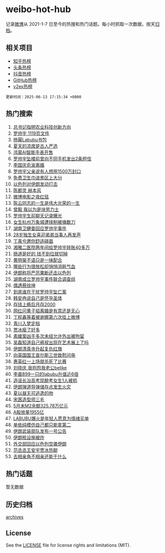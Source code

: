 # weibo-hot-hub

记录[微博](https://www.weibo.com)从 2021-1-7 日至今的热搜和热门话题。每小时抓取一次数据，按天[归档](archives)。

## 相关项目

- [知乎热榜](https://github.com/lonnyzhang423/zhihu-hot-hub)
- [头条热榜](https://github.com/lonnyzhang423/toutiao-hot-hub)
- [抖音热榜](https://github.com/lonnyzhang423/douyin-hot-hub)
- [GitHub热榜](https://github.com/lonnyzhang423/github-hot-hub)
- [v2ex热榜](https://github.com/lonnyzhang423/v2ex-hot-hub)


`更新时间：2025-06-13 17:15:34 +0800`

## 热门搜索

1. [总书记指明农业科技创新方向](https://m.weibo.cn/search?containerid=100103type%3D1%26t%3D10%26q%3D%23%E6%80%BB%E4%B9%A6%E8%AE%B0%E6%8C%87%E6%98%8E%E5%86%9C%E4%B8%9A%E7%A7%91%E6%8A%80%E5%88%9B%E6%96%B0%E6%96%B9%E5%90%91%23&stream_entry_id=51&isnewpage=1&extparam=seat%3D1%26pos%3D0%26c_type%3D51%26cate%3D10103%26filter_type%3Drealtimehot%26q%3D%2523%25E6%2580%25BB%25E4%25B9%25A6%25E8%25AE%25B0%25E6%258C%2587%25E6%2598%258E%25E5%2586%259C%25E4%25B8%259A%25E7%25A7%2591%25E6%258A%2580%25E5%2588%259B%25E6%2596%25B0%25E6%2596%25B9%25E5%2590%2591%2523%26dgr%3D0%26stream_entry_id%3D51%26display_time%3D1749806132%26pre_seqid%3D17498061329389106910905)
1. [罗帅宇 1119页文件](https://m.weibo.cn/search?containerid=100103type%3D1%26t%3D10%26q%3D%E7%BD%97%E5%B8%85%E5%AE%87+1119%E9%A1%B5%E6%96%87%E4%BB%B6&stream_entry_id=31&isnewpage=1&extparam=seat%3D1%26pos%3D0%26q%3D%25E7%25BD%2597%25E5%25B8%2585%25E5%25AE%2587%25201119%25E9%25A1%25B5%25E6%2596%2587%25E4%25BB%25B6%26dgr%3D0%26c_type%3D31%26lcate%3D5001%26flag%3D4%26band_rank%3D1%26realpos%3D1%26cate%3D5001%26filter_type%3Drealtimehot%26stream_entry_id%3D31%26display_time%3D1749806132%26pre_seqid%3D17498061329389106910905)
1. [杨幂Labubu书包](https://m.weibo.cn/search?containerid=100103type%3D1%26t%3D10%26q%3D%23%E6%9D%A8%E5%B9%82Labubu%E4%B9%A6%E5%8C%85%23&stream_entry_id=31&isnewpage=1&extparam=seat%3D1%26pos%3D1%26q%3D%2523%25E6%259D%25A8%25E5%25B9%2582Labubu%25E4%25B9%25A6%25E5%258C%2585%2523%26dgr%3D0%26c_type%3D31%26lcate%3D5001%26flag%3D1%26band_rank%3D2%26realpos%3D2%26cate%3D5001%26filter_type%3Drealtimehot%26stream_entry_id%3D31%26display_time%3D1749806132%26pre_seqid%3D17498061329389106910905)
1. [夏天的凉席是古人严选](https://m.weibo.cn/search?containerid=100103type%3D1%26t%3D10%26q%3D%23%E5%A4%8F%E5%A4%A9%E7%9A%84%E5%87%89%E5%B8%AD%E6%98%AF%E5%8F%A4%E4%BA%BA%E4%B8%A5%E9%80%89%23&stream_entry_id=31&isnewpage=1&extparam=seat%3D1%26pos%3D2%26q%3D%2523%25E5%25A4%258F%25E5%25A4%25A9%25E7%259A%2584%25E5%2587%2589%25E5%25B8%25AD%25E6%2598%25AF%25E5%258F%25A4%25E4%25BA%25BA%25E4%25B8%25A5%25E9%2580%2589%2523%26dgr%3D0%26c_type%3D31%26lcate%3D5001%26flag%3D0%26band_rank%3D3%26realpos%3D3%26cate%3D5001%26filter_type%3Drealtimehot%26stream_entry_id%3D31%26display_time%3D1749806132%26pre_seqid%3D17498061329389106910905)
1. [鸿蒙AI智能手表开售](https://m.weibo.cn/search?containerid=100103type%3D1%26t%3D10%26q%3D%23%E9%B8%BF%E8%92%99AI%E6%99%BA%E8%83%BD%E6%89%8B%E8%A1%A8%E5%BC%80%E5%94%AE%23&stream_entry_id=31&isnewpage=1&extparam=seat%3D1%26pos%3D3%26q%3D%2523%25E9%25B8%25BF%25E8%2592%2599AI%25E6%2599%25BA%25E8%2583%25BD%25E6%2589%258B%25E8%25A1%25A8%25E5%25BC%2580%25E5%2594%25AE%2523%26filter_type%3Drealtimehot%26stream_entry_id%3D31%26adid%3D289861%26c_type%3D31%26band_rank%3D4%26cate%3D5001%26lcate%3D5001%26dgr%3D0%26topic_ad%3D1%26is_ad_pos%3D1%26display_time%3D1749806132%26pre_seqid%3D17498061329389106910905)
1. [罗帅宇坠楼前曾向不同手机发出2条短信](https://m.weibo.cn/search?containerid=100103type%3D1%26t%3D10%26q%3D%23%E7%BD%97%E5%B8%85%E5%AE%87%E5%9D%A0%E6%A5%BC%E5%89%8D%E6%9B%BE%E5%90%91%E4%B8%8D%E5%90%8C%E6%89%8B%E6%9C%BA%E5%8F%91%E5%87%BA2%E6%9D%A1%E7%9F%AD%E4%BF%A1%23&stream_entry_id=31&isnewpage=1&extparam=seat%3D1%26pos%3D4%26q%3D%2523%25E7%25BD%2597%25E5%25B8%2585%25E5%25AE%2587%25E5%259D%25A0%25E6%25A5%25BC%25E5%2589%258D%25E6%259B%25BE%25E5%2590%2591%25E4%25B8%258D%25E5%2590%258C%25E6%2589%258B%25E6%259C%25BA%25E5%258F%2591%25E5%2587%25BA2%25E6%259D%25A1%25E7%259F%25AD%25E4%25BF%25A1%2523%26dgr%3D0%26c_type%3D31%26lcate%3D5001%26flag%3D1%26band_rank%3D4%26realpos%3D4%26cate%3D5001%26filter_type%3Drealtimehot%26stream_entry_id%3D31%26display_time%3D1749806132%26pre_seqid%3D17498061329389106910905)
1. [李国庆俞渝离婚](https://m.weibo.cn/search?containerid=100103type%3D1%26t%3D10%26q%3D%E6%9D%8E%E5%9B%BD%E5%BA%86%E4%BF%9E%E6%B8%9D%E7%A6%BB%E5%A9%9A&stream_entry_id=31&isnewpage=1&extparam=seat%3D1%26pos%3D5%26q%3D%25E6%259D%258E%25E5%259B%25BD%25E5%25BA%2586%25E4%25BF%259E%25E6%25B8%259D%25E7%25A6%25BB%25E5%25A9%259A%26dgr%3D0%26c_type%3D31%26lcate%3D5001%26flag%3D1%26band_rank%3D5%26realpos%3D5%26cate%3D5001%26filter_type%3Drealtimehot%26stream_entry_id%3D31%26display_time%3D1749806132%26pre_seqid%3D17498061329389106910905)
1. [罗帅宇父亲说有人想用1500万封口](https://m.weibo.cn/search?containerid=100103type%3D1%26t%3D10%26q%3D%23%E7%BD%97%E5%B8%85%E5%AE%87%E7%88%B6%E4%BA%B2%E8%AF%B4%E6%9C%89%E4%BA%BA%E6%83%B3%E7%94%A81500%E4%B8%87%E5%B0%81%E5%8F%A3%23&stream_entry_id=31&isnewpage=1&extparam=seat%3D1%26pos%3D6%26q%3D%2523%25E7%25BD%2597%25E5%25B8%2585%25E5%25AE%2587%25E7%2588%25B6%25E4%25BA%25B2%25E8%25AF%25B4%25E6%259C%2589%25E4%25BA%25BA%25E6%2583%25B3%25E7%2594%25A81500%25E4%25B8%2587%25E5%25B0%2581%25E5%258F%25A3%2523%26dgr%3D0%26c_type%3D31%26lcate%3D5001%26flag%3D2%26band_rank%3D6%26realpos%3D6%26cate%3D5001%26filter_type%3Drealtimehot%26stream_entry_id%3D31%26display_time%3D1749806132%26pre_seqid%3D17498061329389106910905)
1. [免费卫生巾进景区上大分](https://m.weibo.cn/search?containerid=100103type%3D1%26t%3D10%26q%3D%23%E5%85%8D%E8%B4%B9%E5%8D%AB%E7%94%9F%E5%B7%BE%E8%BF%9B%E6%99%AF%E5%8C%BA%E4%B8%8A%E5%A4%A7%E5%88%86%23&stream_entry_id=31&isnewpage=1&extparam=seat%3D1%26pos%3D7%26q%3D%2523%25E5%2585%258D%25E8%25B4%25B9%25E5%258D%25AB%25E7%2594%259F%25E5%25B7%25BE%25E8%25BF%259B%25E6%2599%25AF%25E5%258C%25BA%25E4%25B8%258A%25E5%25A4%25A7%25E5%2588%2586%2523%26filter_type%3Drealtimehot%26stream_entry_id%3D31%26adid%3D289872%26c_type%3D31%26band_rank%3D7%26cate%3D5001%26lcate%3D5001%26dgr%3D0%26topic_ad%3D1%26is_ad_pos%3D1%26display_time%3D1749806132%26pre_seqid%3D17498061329389106910905)
1. [以色列对伊朗发动打击](https://m.weibo.cn/search?containerid=100103type%3D1%26t%3D10%26q%3D%23%E4%BB%A5%E8%89%B2%E5%88%97%E5%AF%B9%E4%BC%8A%E6%9C%97%E5%8F%91%E5%8A%A8%E6%89%93%E5%87%BB%23&stream_entry_id=31&isnewpage=1&extparam=seat%3D1%26pos%3D8%26q%3D%2523%25E4%25BB%25A5%25E8%2589%25B2%25E5%2588%2597%25E5%25AF%25B9%25E4%25BC%258A%25E6%259C%2597%25E5%258F%2591%25E5%258A%25A8%25E6%2589%2593%25E5%2587%25BB%2523%26dgr%3D0%26c_type%3D31%26lcate%3D5001%26flag%3D16%26band_rank%3D7%26realpos%3D7%26cate%3D5001%26filter_type%3Drealtimehot%26stream_entry_id%3D31%26display_time%3D1749806132%26pre_seqid%3D17498061329389106910905)
1. [陈都灵 赫本风](https://m.weibo.cn/search?containerid=100103type%3D1%26t%3D10%26q%3D%E9%99%88%E9%83%BD%E7%81%B5+%E8%B5%AB%E6%9C%AC%E9%A3%8E&stream_entry_id=31&isnewpage=1&extparam=seat%3D1%26pos%3D9%26q%3D%25E9%2599%2588%25E9%2583%25BD%25E7%2581%25B5%2520%25E8%25B5%25AB%25E6%259C%25AC%25E9%25A3%258E%26dgr%3D0%26c_type%3D31%26lcate%3D5001%26flag%3D0%26band_rank%3D8%26realpos%3D8%26cate%3D5001%26filter_type%3Drealtimehot%26stream_entry_id%3D31%26display_time%3D1749806132%26pre_seqid%3D17498061329389106910905)
1. [微博电影之夜红毯](https://m.weibo.cn/search?containerid=100103type%3D1%26t%3D10%26q%3D%E5%BE%AE%E5%8D%9A%E7%94%B5%E5%BD%B1%E4%B9%8B%E5%A4%9C%E7%BA%A2%E6%AF%AF&stream_entry_id=31&isnewpage=1&extparam=seat%3D1%26pos%3D10%26q%3D%25E5%25BE%25AE%25E5%258D%259A%25E7%2594%25B5%25E5%25BD%25B1%25E4%25B9%258B%25E5%25A4%259C%25E7%25BA%25A2%25E6%25AF%25AF%26dgr%3D0%26c_type%3D31%26lcate%3D5001%26flag%3D0%26band_rank%3D9%26realpos%3D9%26cate%3D5001%26filter_type%3Drealtimehot%26stream_entry_id%3D31%26display_time%3D1749806132%26pre_seqid%3D17498061329389106910905)
1. [陈云同志的一生是伟大光荣的一生](https://m.weibo.cn/search?containerid=100103type%3D1%26t%3D10%26q%3D%23%E9%99%88%E4%BA%91%E5%90%8C%E5%BF%97%E7%9A%84%E4%B8%80%E7%94%9F%E6%98%AF%E4%BC%9F%E5%A4%A7%E5%85%89%E8%8D%A3%E7%9A%84%E4%B8%80%E7%94%9F%23&stream_entry_id=31&isnewpage=1&extparam=seat%3D1%26pos%3D11%26q%3D%2523%25E9%2599%2588%25E4%25BA%2591%25E5%2590%258C%25E5%25BF%2597%25E7%259A%2584%25E4%25B8%2580%25E7%2594%259F%25E6%2598%25AF%25E4%25BC%259F%25E5%25A4%25A7%25E5%2585%2589%25E8%258D%25A3%25E7%259A%2584%25E4%25B8%2580%25E7%2594%259F%2523%26dgr%3D0%26c_type%3D31%26lcate%3D5001%26flag%3D1%26band_rank%3D10%26realpos%3D10%26cate%3D5001%26filter_type%3Drealtimehot%26stream_entry_id%3D31%26display_time%3D1749806132%26pre_seqid%3D17498061329389106910905)
1. [曾毅 我以为是块劳力士](https://m.weibo.cn/search?containerid=100103type%3D1%26t%3D10%26q%3D%E6%9B%BE%E6%AF%85+%E6%88%91%E4%BB%A5%E4%B8%BA%E6%98%AF%E5%9D%97%E5%8A%B3%E5%8A%9B%E5%A3%AB&stream_entry_id=31&isnewpage=1&extparam=seat%3D1%26pos%3D12%26q%3D%25E6%259B%25BE%25E6%25AF%2585%2520%25E6%2588%2591%25E4%25BB%25A5%25E4%25B8%25BA%25E6%2598%25AF%25E5%259D%2597%25E5%258A%25B3%25E5%258A%259B%25E5%25A3%25AB%26dgr%3D0%26c_type%3D31%26lcate%3D5001%26flag%3D1%26band_rank%3D11%26realpos%3D11%26cate%3D5001%26filter_type%3Drealtimehot%26stream_entry_id%3D31%26display_time%3D1749806132%26pre_seqid%3D17498061329389106910905)
1. [罗帅宇生前聊天记录曝光](https://m.weibo.cn/search?containerid=100103type%3D1%26t%3D10%26q%3D%23%E7%BD%97%E5%B8%85%E5%AE%87%E7%94%9F%E5%89%8D%E8%81%8A%E5%A4%A9%E8%AE%B0%E5%BD%95%E6%9B%9D%E5%85%89%23&stream_entry_id=31&isnewpage=1&extparam=seat%3D1%26pos%3D13%26q%3D%2523%25E7%25BD%2597%25E5%25B8%2585%25E5%25AE%2587%25E7%2594%259F%25E5%2589%258D%25E8%2581%258A%25E5%25A4%25A9%25E8%25AE%25B0%25E5%25BD%2595%25E6%259B%259D%25E5%2585%2589%2523%26dgr%3D0%26c_type%3D31%26lcate%3D5001%26flag%3D2%26band_rank%3D12%26realpos%3D12%26cate%3D5001%26filter_type%3Drealtimehot%26stream_entry_id%3D31%26display_time%3D1749806132%26pre_seqid%3D17498061329389106910905)
1. [女生杭州万象城遭挟制被捅数刀](https://m.weibo.cn/search?containerid=100103type%3D1%26t%3D10%26q%3D%E5%A5%B3%E7%94%9F%E6%9D%AD%E5%B7%9E%E4%B8%87%E8%B1%A1%E5%9F%8E%E9%81%AD%E6%8C%9F%E5%88%B6%E8%A2%AB%E6%8D%85%E6%95%B0%E5%88%80&stream_entry_id=31&isnewpage=1&extparam=seat%3D1%26pos%3D14%26q%3D%25E5%25A5%25B3%25E7%2594%259F%25E6%259D%25AD%25E5%25B7%259E%25E4%25B8%2587%25E8%25B1%25A1%25E5%259F%258E%25E9%2581%25AD%25E6%258C%259F%25E5%2588%25B6%25E8%25A2%25AB%25E6%258D%2585%25E6%2595%25B0%25E5%2588%2580%26dgr%3D0%26c_type%3D31%26lcate%3D5001%26flag%3D2%26band_rank%3D13%26realpos%3D13%26cate%3D5001%26filter_type%3Drealtimehot%26stream_entry_id%3D31%26display_time%3D1749806132%26pre_seqid%3D17498061329389106910905)
1. [湖南卫健委回应罗帅宇事件](https://m.weibo.cn/search?containerid=100103type%3D1%26t%3D10%26q%3D%23%E6%B9%96%E5%8D%97%E5%8D%AB%E5%81%A5%E5%A7%94%E5%9B%9E%E5%BA%94%E7%BD%97%E5%B8%85%E5%AE%87%E4%BA%8B%E4%BB%B6%23&stream_entry_id=31&isnewpage=1&extparam=seat%3D1%26pos%3D15%26q%3D%2523%25E6%25B9%2596%25E5%258D%2597%25E5%258D%25AB%25E5%2581%25A5%25E5%25A7%2594%25E5%259B%259E%25E5%25BA%2594%25E7%25BD%2597%25E5%25B8%2585%25E5%25AE%2587%25E4%25BA%258B%25E4%25BB%25B6%2523%26dgr%3D0%26c_type%3D31%26lcate%3D5001%26flag%3D2%26band_rank%3D14%26realpos%3D14%26cate%3D5001%26filter_type%3Drealtimehot%26stream_entry_id%3D31%26display_time%3D1749806132%26pre_seqid%3D17498061329389106910905)
1. [28岁独生女喜迎弟弟当事人再发声](https://m.weibo.cn/search?containerid=100103type%3D1%26t%3D10%26q%3D%2328%E5%B2%81%E7%8B%AC%E7%94%9F%E5%A5%B3%E5%96%9C%E8%BF%8E%E5%BC%9F%E5%BC%9F%E5%BD%93%E4%BA%8B%E4%BA%BA%E5%86%8D%E5%8F%91%E5%A3%B0%23&stream_entry_id=31&isnewpage=1&extparam=seat%3D1%26pos%3D16%26q%3D%252328%25E5%25B2%2581%25E7%258B%25AC%25E7%2594%259F%25E5%25A5%25B3%25E5%2596%259C%25E8%25BF%258E%25E5%25BC%259F%25E5%25BC%259F%25E5%25BD%2593%25E4%25BA%258B%25E4%25BA%25BA%25E5%2586%258D%25E5%258F%2591%25E5%25A3%25B0%2523%26dgr%3D0%26c_type%3D31%26lcate%3D5001%26flag%3D1%26band_rank%3D15%26realpos%3D15%26cate%3D5001%26filter_type%3Drealtimehot%26stream_entry_id%3D31%26display_time%3D1749806132%26pre_seqid%3D17498061329389106910905)
1. [丁禹兮邀你舒适碰面](https://m.weibo.cn/search?containerid=100103type%3D1%26t%3D10%26q%3D%23%E4%B8%81%E7%A6%B9%E5%85%AE%E9%82%80%E4%BD%A0%E8%88%92%E9%80%82%E7%A2%B0%E9%9D%A2%23&stream_entry_id=31&isnewpage=1&extparam=seat%3D1%26pos%3D17%26q%3D%2523%25E4%25B8%2581%25E7%25A6%25B9%25E5%2585%25AE%25E9%2582%2580%25E4%25BD%25A0%25E8%2588%2592%25E9%2580%2582%25E7%25A2%25B0%25E9%259D%25A2%2523%26dgr%3D0%26c_type%3D31%26lcate%3D5001%26flag%3D1%26band_rank%3D16%26realpos%3D16%26cate%3D5001%26filter_type%3Drealtimehot%26stream_entry_id%3D31%26display_time%3D1749806132%26pre_seqid%3D17498061329389106910905)
1. [湘雅二医院两年间给罗帅宇转账40多万](https://m.weibo.cn/search?containerid=100103type%3D1%26t%3D10%26q%3D%23%E6%B9%98%E9%9B%85%E4%BA%8C%E5%8C%BB%E9%99%A2%E4%B8%A4%E5%B9%B4%E9%97%B4%E7%BB%99%E7%BD%97%E5%B8%85%E5%AE%87%E8%BD%AC%E8%B4%A640%E5%A4%9A%E4%B8%87%23&stream_entry_id=31&isnewpage=1&extparam=seat%3D1%26pos%3D18%26q%3D%2523%25E6%25B9%2598%25E9%259B%2585%25E4%25BA%258C%25E5%258C%25BB%25E9%2599%25A2%25E4%25B8%25A4%25E5%25B9%25B4%25E9%2597%25B4%25E7%25BB%2599%25E7%25BD%2597%25E5%25B8%2585%25E5%25AE%2587%25E8%25BD%25AC%25E8%25B4%25A640%25E5%25A4%259A%25E4%25B8%2587%2523%26dgr%3D0%26c_type%3D31%26lcate%3D5001%26flag%3D2%26band_rank%3D17%26realpos%3D17%26cate%3D5001%26filter_type%3Drealtimehot%26stream_entry_id%3D31%26display_time%3D1749806132%26pre_seqid%3D17498061329389106910905)
1. [肠道是好的 钱不到位就切掉](https://m.weibo.cn/search?containerid=100103type%3D1%26t%3D10%26q%3D%E8%82%A0%E9%81%93%E6%98%AF%E5%A5%BD%E7%9A%84+%E9%92%B1%E4%B8%8D%E5%88%B0%E4%BD%8D%E5%B0%B1%E5%88%87%E6%8E%89&stream_entry_id=31&isnewpage=1&extparam=seat%3D1%26pos%3D19%26q%3D%25E8%2582%25A0%25E9%2581%2593%25E6%2598%25AF%25E5%25A5%25BD%25E7%259A%2584%2520%25E9%2592%25B1%25E4%25B8%258D%25E5%2588%25B0%25E4%25BD%258D%25E5%25B0%25B1%25E5%2588%2587%25E6%258E%2589%26dgr%3D0%26c_type%3D31%26lcate%3D5001%26flag%3D0%26band_rank%3D18%26realpos%3D18%26cate%3D5001%26filter_type%3Drealtimehot%26stream_entry_id%3D31%26display_time%3D1749806132%26pre_seqid%3D17498061329389106910905)
1. [黄明昊不语只是一味配合](https://m.weibo.cn/search?containerid=100103type%3D1%26t%3D10%26q%3D%E9%BB%84%E6%98%8E%E6%98%8A%E4%B8%8D%E8%AF%AD%E5%8F%AA%E6%98%AF%E4%B8%80%E5%91%B3%E9%85%8D%E5%90%88&stream_entry_id=31&isnewpage=1&extparam=seat%3D1%26pos%3D20%26q%3D%25E9%25BB%2584%25E6%2598%258E%25E6%2598%258A%25E4%25B8%258D%25E8%25AF%25AD%25E5%258F%25AA%25E6%2598%25AF%25E4%25B8%2580%25E5%2591%25B3%25E9%2585%258D%25E5%2590%2588%26dgr%3D0%26c_type%3D31%26lcate%3D5001%26flag%3D1%26band_rank%3D19%26realpos%3D19%26cate%3D5001%26filter_type%3Drealtimehot%26stream_entry_id%3D31%26display_time%3D1749806132%26pre_seqid%3D17498061329389106910905)
1. [哪些行为很放松却悄悄消耗气血](https://m.weibo.cn/search?containerid=100103type%3D1%26t%3D10%26q%3D%E5%93%AA%E4%BA%9B%E8%A1%8C%E4%B8%BA%E5%BE%88%E6%94%BE%E6%9D%BE%E5%8D%B4%E6%82%84%E6%82%84%E6%B6%88%E8%80%97%E6%B0%94%E8%A1%80&stream_entry_id=31&isnewpage=1&extparam=seat%3D1%26pos%3D21%26is_ai_ask%3D1%26q%3D%25E5%2593%25AA%25E4%25BA%259B%25E8%25A1%258C%25E4%25B8%25BA%25E5%25BE%2588%25E6%2594%25BE%25E6%259D%25BE%25E5%258D%25B4%25E6%2582%2584%25E6%2582%2584%25E6%25B6%2588%25E8%2580%2597%25E6%25B0%2594%25E8%25A1%2580%26filter_type%3Drealtimehot%26c_type%3D31%26dgr%3D0%26flag%3D1%26band_rank%3D20%26realpos%3D20%26lcate%3D5001%26cate%3D5001%26stream_entry_id%3D31%26display_time%3D1749806132%26pre_seqid%3D17498061329389106910905)
1. [伊朗称将严厉果断还击以色列](https://m.weibo.cn/search?containerid=100103type%3D1%26t%3D10%26q%3D%23%E4%BC%8A%E6%9C%97%E7%A7%B0%E5%B0%86%E4%B8%A5%E5%8E%89%E6%9E%9C%E6%96%AD%E8%BF%98%E5%87%BB%E4%BB%A5%E8%89%B2%E5%88%97%23&stream_entry_id=31&isnewpage=1&extparam=seat%3D1%26pos%3D22%26q%3D%2523%25E4%25BC%258A%25E6%259C%2597%25E7%25A7%25B0%25E5%25B0%2586%25E4%25B8%25A5%25E5%258E%2589%25E6%259E%259C%25E6%2596%25AD%25E8%25BF%2598%25E5%2587%25BB%25E4%25BB%25A5%25E8%2589%25B2%25E5%2588%2597%2523%26dgr%3D0%26c_type%3D31%26lcate%3D5001%26flag%3D0%26band_rank%3D21%26realpos%3D21%26cate%3D5001%26filter_type%3Drealtimehot%26stream_entry_id%3D31%26display_time%3D1749806132%26pre_seqid%3D17498061329389106910905)
1. [湖南成立罗帅宇事件联合调查组](https://m.weibo.cn/search?containerid=100103type%3D1%26t%3D10%26q%3D%23%E6%B9%96%E5%8D%97%E6%88%90%E7%AB%8B%E7%BD%97%E5%B8%85%E5%AE%87%E4%BA%8B%E4%BB%B6%E8%81%94%E5%90%88%E8%B0%83%E6%9F%A5%E7%BB%84%23&stream_entry_id=31&isnewpage=1&extparam=seat%3D1%26pos%3D23%26q%3D%2523%25E6%25B9%2596%25E5%258D%2597%25E6%2588%2590%25E7%25AB%258B%25E7%25BD%2597%25E5%25B8%2585%25E5%25AE%2587%25E4%25BA%258B%25E4%25BB%25B6%25E8%2581%2594%25E5%2590%2588%25E8%25B0%2583%25E6%259F%25A5%25E7%25BB%2584%2523%26dgr%3D0%26c_type%3D31%26lcate%3D5001%26flag%3D0%26band_rank%3D22%26realpos%3D22%26cate%3D5001%26filter_type%3Drealtimehot%26stream_entry_id%3D31%26display_time%3D1749806132%26pre_seqid%3D17498061329389106910905)
1. [偶遇蔡徐坤](https://m.weibo.cn/search?containerid=100103type%3D1%26t%3D10%26q%3D%E5%81%B6%E9%81%87%E8%94%A1%E5%BE%90%E5%9D%A4&stream_entry_id=31&isnewpage=1&extparam=seat%3D1%26pos%3D24%26q%3D%25E5%2581%25B6%25E9%2581%2587%25E8%2594%25A1%25E5%25BE%2590%25E5%259D%25A4%26dgr%3D0%26c_type%3D31%26lcate%3D5001%26flag%3D1%26band_rank%3D23%26realpos%3D23%26cate%3D5001%26filter_type%3Drealtimehot%26stream_entry_id%3D31%26display_time%3D1749806132%26pre_seqid%3D17498061329389106910905)
1. [到底谁在干扰罗帅宇坠亡案](https://m.weibo.cn/search?containerid=100103type%3D1%26t%3D10%26q%3D%23%E5%88%B0%E5%BA%95%E8%B0%81%E5%9C%A8%E5%B9%B2%E6%89%B0%E7%BD%97%E5%B8%85%E5%AE%87%E5%9D%A0%E4%BA%A1%E6%A1%88%23&stream_entry_id=31&isnewpage=1&extparam=seat%3D1%26pos%3D25%26q%3D%2523%25E5%2588%25B0%25E5%25BA%2595%25E8%25B0%2581%25E5%259C%25A8%25E5%25B9%25B2%25E6%2589%25B0%25E7%25BD%2597%25E5%25B8%2585%25E5%25AE%2587%25E5%259D%25A0%25E4%25BA%25A1%25E6%25A1%2588%2523%26dgr%3D0%26c_type%3D31%26lcate%3D5001%26flag%3D0%26band_rank%3D24%26realpos%3D24%26cate%3D5001%26filter_type%3Drealtimehot%26stream_entry_id%3D31%26display_time%3D1749806132%26pre_seqid%3D17498061329389106910905)
1. [韩安冉说自己是怀孕圣体](https://m.weibo.cn/search?containerid=100103type%3D1%26t%3D10%26q%3D%23%E9%9F%A9%E5%AE%89%E5%86%89%E8%AF%B4%E8%87%AA%E5%B7%B1%E6%98%AF%E6%80%80%E5%AD%95%E5%9C%A3%E4%BD%93%23&stream_entry_id=31&isnewpage=1&extparam=seat%3D1%26pos%3D26%26q%3D%2523%25E9%259F%25A9%25E5%25AE%2589%25E5%2586%2589%25E8%25AF%25B4%25E8%2587%25AA%25E5%25B7%25B1%25E6%2598%25AF%25E6%2580%2580%25E5%25AD%2595%25E5%259C%25A3%25E4%25BD%2593%2523%26dgr%3D0%26c_type%3D31%26lcate%3D5001%26flag%3D1%26band_rank%3D25%26realpos%3D25%26cate%3D5001%26filter_type%3Drealtimehot%26stream_entry_id%3D31%26display_time%3D1749806132%26pre_seqid%3D17498061329389106910905)
1. [存钱上瘾后月存2000](https://m.weibo.cn/search?containerid=100103type%3D1%26t%3D10%26q%3D%E5%AD%98%E9%92%B1%E4%B8%8A%E7%98%BE%E5%90%8E%E6%9C%88%E5%AD%982000&stream_entry_id=31&isnewpage=1&extparam=seat%3D1%26pos%3D27%26q%3D%25E5%25AD%2598%25E9%2592%25B1%25E4%25B8%258A%25E7%2598%25BE%25E5%2590%258E%25E6%259C%2588%25E5%25AD%25982000%26dgr%3D0%26c_type%3D31%26lcate%3D5001%26flag%3D1%26band_rank%3D26%26realpos%3D26%26cate%3D5001%26filter_type%3Drealtimehot%26stream_entry_id%3D31%26display_time%3D1749806132%26pre_seqid%3D17498061329389106910905)
1. [网红问黄子韬离婚是有意还是无心](https://m.weibo.cn/search?containerid=100103type%3D1%26t%3D10%26q%3D%23%E7%BD%91%E7%BA%A2%E9%97%AE%E9%BB%84%E5%AD%90%E9%9F%AC%E7%A6%BB%E5%A9%9A%E6%98%AF%E6%9C%89%E6%84%8F%E8%BF%98%E6%98%AF%E6%97%A0%E5%BF%83%23&stream_entry_id=31&isnewpage=1&extparam=seat%3D1%26pos%3D28%26q%3D%2523%25E7%25BD%2591%25E7%25BA%25A2%25E9%2597%25AE%25E9%25BB%2584%25E5%25AD%2590%25E9%259F%25AC%25E7%25A6%25BB%25E5%25A9%259A%25E6%2598%25AF%25E6%259C%2589%25E6%2584%258F%25E8%25BF%2598%25E6%2598%25AF%25E6%2597%25A0%25E5%25BF%2583%2523%26dgr%3D0%26c_type%3D31%26lcate%3D5001%26flag%3D1%26band_rank%3D27%26realpos%3D27%26cate%3D5001%26filter_type%3Drealtimehot%26stream_entry_id%3D31%26display_time%3D1749806132%26pre_seqid%3D17498061329389106910905)
1. [丁程鑫等着被谢娜第六次挂上微博](https://m.weibo.cn/search?containerid=100103type%3D1%26t%3D10%26q%3D%E4%B8%81%E7%A8%8B%E9%91%AB%E7%AD%89%E7%9D%80%E8%A2%AB%E8%B0%A2%E5%A8%9C%E7%AC%AC%E5%85%AD%E6%AC%A1%E6%8C%82%E4%B8%8A%E5%BE%AE%E5%8D%9A&stream_entry_id=31&isnewpage=1&extparam=seat%3D1%26pos%3D29%26q%3D%25E4%25B8%2581%25E7%25A8%258B%25E9%2591%25AB%25E7%25AD%2589%25E7%259D%2580%25E8%25A2%25AB%25E8%25B0%25A2%25E5%25A8%259C%25E7%25AC%25AC%25E5%2585%25AD%25E6%25AC%25A1%25E6%258C%2582%25E4%25B8%258A%25E5%25BE%25AE%25E5%258D%259A%26dgr%3D0%26c_type%3D31%26lcate%3D5001%26flag%3D1%26band_rank%3D28%26realpos%3D28%26cate%3D5001%26filter_type%3Drealtimehot%26stream_entry_id%3D31%26display_time%3D1749806132%26pre_seqid%3D17498061329389106910905)
1. [青川入梦定档](https://m.weibo.cn/search?containerid=100103type%3D1%26t%3D10%26q%3D%E9%9D%92%E5%B7%9D%E5%85%A5%E6%A2%A6%E5%AE%9A%E6%A1%A3&stream_entry_id=31&isnewpage=1&extparam=seat%3D1%26pos%3D30%26q%3D%25E9%259D%2592%25E5%25B7%259D%25E5%2585%25A5%25E6%25A2%25A6%25E5%25AE%259A%25E6%25A1%25A3%26dgr%3D0%26c_type%3D31%26lcate%3D5001%26flag%3D1%26band_rank%3D29%26realpos%3D29%26cate%3D5001%26filter_type%3Drealtimehot%26stream_entry_id%3D31%26display_time%3D1749806132%26pre_seqid%3D17498061329389106910905)
1. [贾冰瘦了好多](https://m.weibo.cn/search?containerid=100103type%3D1%26t%3D10%26q%3D%E8%B4%BE%E5%86%B0%E7%98%A6%E4%BA%86%E5%A5%BD%E5%A4%9A&stream_entry_id=31&isnewpage=1&extparam=seat%3D1%26pos%3D31%26q%3D%25E8%25B4%25BE%25E5%2586%25B0%25E7%2598%25A6%25E4%25BA%2586%25E5%25A5%25BD%25E5%25A4%259A%26dgr%3D0%26c_type%3D31%26lcate%3D5001%26flag%3D1%26band_rank%3D30%26realpos%3D30%26cate%3D5001%26filter_type%3Drealtimehot%26stream_entry_id%3D31%26display_time%3D1749806132%26pre_seqid%3D17498061329389106910905)
1. [素媛案凶手多次未经允许外出被拘留](https://m.weibo.cn/search?containerid=100103type%3D1%26t%3D10%26q%3D%23%E7%B4%A0%E5%AA%9B%E6%A1%88%E5%87%B6%E6%89%8B%E5%A4%9A%E6%AC%A1%E6%9C%AA%E7%BB%8F%E5%85%81%E8%AE%B8%E5%A4%96%E5%87%BA%E8%A2%AB%E6%8B%98%E7%95%99%23&stream_entry_id=31&isnewpage=1&extparam=seat%3D1%26pos%3D32%26q%3D%2523%25E7%25B4%25A0%25E5%25AA%259B%25E6%25A1%2588%25E5%2587%25B6%25E6%2589%258B%25E5%25A4%259A%25E6%25AC%25A1%25E6%259C%25AA%25E7%25BB%258F%25E5%2585%2581%25E8%25AE%25B8%25E5%25A4%2596%25E5%2587%25BA%25E8%25A2%25AB%25E6%258B%2598%25E7%2595%2599%2523%26dgr%3D0%26c_type%3D31%26lcate%3D5001%26flag%3D0%26band_rank%3D31%26realpos%3D31%26cate%3D5001%26filter_type%3Drealtimehot%26stream_entry_id%3D31%26display_time%3D1749806132%26pre_seqid%3D17498061329389106910905)
1. [吴磊知道自己裤衩出现在艺术展上了吗](https://m.weibo.cn/search?containerid=100103type%3D1%26t%3D10%26q%3D%E5%90%B4%E7%A3%8A%E7%9F%A5%E9%81%93%E8%87%AA%E5%B7%B1%E8%A3%A4%E8%A1%A9%E5%87%BA%E7%8E%B0%E5%9C%A8%E8%89%BA%E6%9C%AF%E5%B1%95%E4%B8%8A%E4%BA%86%E5%90%97&stream_entry_id=31&isnewpage=1&extparam=seat%3D1%26pos%3D33%26q%3D%25E5%2590%25B4%25E7%25A3%258A%25E7%259F%25A5%25E9%2581%2593%25E8%2587%25AA%25E5%25B7%25B1%25E8%25A3%25A4%25E8%25A1%25A9%25E5%2587%25BA%25E7%258E%25B0%25E5%259C%25A8%25E8%2589%25BA%25E6%259C%25AF%25E5%25B1%2595%25E4%25B8%258A%25E4%25BA%2586%25E5%2590%2597%26dgr%3D0%26c_type%3D31%26lcate%3D5001%26flag%3D1%26band_rank%3D32%26realpos%3D32%26cate%3D5001%26filter_type%3Drealtimehot%26stream_entry_id%3D31%26display_time%3D1749806132%26pre_seqid%3D17498061329389106910905)
1. [伊朗清真寺升起复仇红旗](https://m.weibo.cn/search?containerid=100103type%3D1%26t%3D10%26q%3D%23%E4%BC%8A%E6%9C%97%E6%B8%85%E7%9C%9F%E5%AF%BA%E5%8D%87%E8%B5%B7%E5%A4%8D%E4%BB%87%E7%BA%A2%E6%97%97%23&stream_entry_id=31&isnewpage=1&extparam=seat%3D1%26pos%3D34%26q%3D%2523%25E4%25BC%258A%25E6%259C%2597%25E6%25B8%2585%25E7%259C%259F%25E5%25AF%25BA%25E5%258D%2587%25E8%25B5%25B7%25E5%25A4%258D%25E4%25BB%2587%25E7%25BA%25A2%25E6%2597%2597%2523%26dgr%3D0%26c_type%3D31%26lcate%3D5001%26flag%3D1%26band_rank%3D33%26realpos%3D33%26cate%3D5001%26filter_type%3Drealtimehot%26stream_entry_id%3D31%26display_time%3D1749806132%26pre_seqid%3D17498061329389106910905)
1. [向英国国王查尔斯三世致慰问电](https://m.weibo.cn/search?containerid=100103type%3D1%26t%3D10%26q%3D%23%E5%90%91%E8%8B%B1%E5%9B%BD%E5%9B%BD%E7%8E%8B%E6%9F%A5%E5%B0%94%E6%96%AF%E4%B8%89%E4%B8%96%E8%87%B4%E6%85%B0%E9%97%AE%E7%94%B5%23&stream_entry_id=31&isnewpage=1&extparam=seat%3D1%26pos%3D35%26q%3D%2523%25E5%2590%2591%25E8%258B%25B1%25E5%259B%25BD%25E5%259B%25BD%25E7%258E%258B%25E6%259F%25A5%25E5%25B0%2594%25E6%2596%25AF%25E4%25B8%2589%25E4%25B8%2596%25E8%2587%25B4%25E6%2585%25B0%25E9%2597%25AE%25E7%2594%25B5%2523%26dgr%3D0%26c_type%3D31%26lcate%3D5001%26flag%3D1%26band_rank%3D34%26realpos%3D34%26cate%3D5001%26filter_type%3Drealtimehot%26stream_entry_id%3D31%26display_time%3D1749806132%26pre_seqid%3D17498061329389106910905)
1. [惠英红一上场就杀死了比赛](https://m.weibo.cn/search?containerid=100103type%3D1%26t%3D10%26q%3D%E6%83%A0%E8%8B%B1%E7%BA%A2%E4%B8%80%E4%B8%8A%E5%9C%BA%E5%B0%B1%E6%9D%80%E6%AD%BB%E4%BA%86%E6%AF%94%E8%B5%9B&stream_entry_id=31&isnewpage=1&extparam=seat%3D1%26pos%3D36%26q%3D%25E6%2583%25A0%25E8%258B%25B1%25E7%25BA%25A2%25E4%25B8%2580%25E4%25B8%258A%25E5%259C%25BA%25E5%25B0%25B1%25E6%259D%2580%25E6%25AD%25BB%25E4%25BA%2586%25E6%25AF%2594%25E8%25B5%259B%26dgr%3D0%26c_type%3D31%26lcate%3D5001%26flag%3D1%26band_rank%3D35%26realpos%3D35%26cate%3D5001%26filter_type%3Drealtimehot%26stream_entry_id%3D31%26display_time%3D1749806132%26pre_seqid%3D17498061329389106910905)
1. [刘晓庆 我抱怨我老公belike](https://m.weibo.cn/search?containerid=100103type%3D1%26t%3D10%26q%3D%E5%88%98%E6%99%93%E5%BA%86+%E6%88%91%E6%8A%B1%E6%80%A8%E6%88%91%E8%80%81%E5%85%ACbelike&stream_entry_id=31&isnewpage=1&extparam=seat%3D1%26pos%3D37%26q%3D%25E5%2588%2598%25E6%2599%2593%25E5%25BA%2586%2520%25E6%2588%2591%25E6%258A%25B1%25E6%2580%25A8%25E6%2588%2591%25E8%2580%2581%25E5%2585%25ACbelike%26dgr%3D0%26c_type%3D31%26lcate%3D5001%26flag%3D1%26band_rank%3D36%26realpos%3D36%26cate%3D5001%26filter_type%3Drealtimehot%26stream_entry_id%3D31%26display_time%3D1749806132%26pre_seqid%3D17498061329389106910905)
1. [李晨899一只的labubu升值近6倍](https://m.weibo.cn/search?containerid=100103type%3D1%26t%3D10%26q%3D%23%E6%9D%8E%E6%99%A8899%E4%B8%80%E5%8F%AA%E7%9A%84labubu%E5%8D%87%E5%80%BC%E8%BF%916%E5%80%8D%23&stream_entry_id=31&isnewpage=1&extparam=seat%3D1%26pos%3D38%26q%3D%2523%25E6%259D%258E%25E6%2599%25A8899%25E4%25B8%2580%25E5%258F%25AA%25E7%259A%2584labubu%25E5%258D%2587%25E5%2580%25BC%25E8%25BF%25916%25E5%2580%258D%2523%26dgr%3D0%26c_type%3D31%26lcate%3D5001%26flag%3D0%26band_rank%3D37%26realpos%3D37%26cate%3D5001%26filter_type%3Drealtimehot%26stream_entry_id%3D31%26display_time%3D1749806132%26pre_seqid%3D17498061329389106910905)
1. [造谣长治高考现醉考女生1人被抓](https://m.weibo.cn/search?containerid=100103type%3D1%26t%3D10%26q%3D%23%E9%80%A0%E8%B0%A3%E9%95%BF%E6%B2%BB%E9%AB%98%E8%80%83%E7%8E%B0%E9%86%89%E8%80%83%E5%A5%B3%E7%94%9F1%E4%BA%BA%E8%A2%AB%E6%8A%93%23&stream_entry_id=31&isnewpage=1&extparam=seat%3D1%26pos%3D39%26q%3D%2523%25E9%2580%25A0%25E8%25B0%25A3%25E9%2595%25BF%25E6%25B2%25BB%25E9%25AB%2598%25E8%2580%2583%25E7%258E%25B0%25E9%2586%2589%25E8%2580%2583%25E5%25A5%25B3%25E7%2594%259F1%25E4%25BA%25BA%25E8%25A2%25AB%25E6%258A%2593%2523%26dgr%3D0%26c_type%3D31%26lcate%3D5001%26flag%3D1%26band_rank%3D38%26realpos%3D38%26cate%3D5001%26filter_type%3Drealtimehot%26stream_entry_id%3D31%26display_time%3D1749806132%26pre_seqid%3D17498061329389106910905)
1. [伊朗弹道导弹储存点发生火灾](https://m.weibo.cn/search?containerid=100103type%3D1%26t%3D10%26q%3D%E4%BC%8A%E6%9C%97%E5%BC%B9%E9%81%93%E5%AF%BC%E5%BC%B9%E5%82%A8%E5%AD%98%E7%82%B9%E5%8F%91%E7%94%9F%E7%81%AB%E7%81%BE&stream_entry_id=31&isnewpage=1&extparam=seat%3D1%26pos%3D40%26q%3D%25E4%25BC%258A%25E6%259C%2597%25E5%25BC%25B9%25E9%2581%2593%25E5%25AF%25BC%25E5%25BC%25B9%25E5%2582%25A8%25E5%25AD%2598%25E7%2582%25B9%25E5%258F%2591%25E7%2594%259F%25E7%2581%25AB%25E7%2581%25BE%26dgr%3D0%26c_type%3D31%26lcate%3D5001%26flag%3D1%26band_rank%3D39%26realpos%3D39%26cate%3D5001%26filter_type%3Drealtimehot%26stream_entry_id%3D31%26display_time%3D1749806132%26pre_seqid%3D17498061329389106910905)
1. [夏以昼无可逃逸的吻](https://m.weibo.cn/search?containerid=100103type%3D1%26t%3D10%26q%3D%E5%A4%8F%E4%BB%A5%E6%98%BC%E6%97%A0%E5%8F%AF%E9%80%83%E9%80%B8%E7%9A%84%E5%90%BB&stream_entry_id=31&isnewpage=1&extparam=seat%3D1%26pos%3D41%26q%3D%25E5%25A4%258F%25E4%25BB%25A5%25E6%2598%25BC%25E6%2597%25A0%25E5%258F%25AF%25E9%2580%2583%25E9%2580%25B8%25E7%259A%2584%25E5%2590%25BB%26dgr%3D0%26c_type%3D31%26lcate%3D5001%26flag%3D1%26band_rank%3D40%26realpos%3D40%26cate%3D5001%26filter_type%3Drealtimehot%26stream_entry_id%3D31%26display_time%3D1749806132%26pre_seqid%3D17498061329389106910905)
1. [宋茜造型师三毛](https://m.weibo.cn/search?containerid=100103type%3D1%26t%3D10%26q%3D%23%E5%AE%8B%E8%8C%9C%E9%80%A0%E5%9E%8B%E5%B8%88%E4%B8%89%E6%AF%9B%23&stream_entry_id=31&isnewpage=1&extparam=seat%3D1%26pos%3D42%26q%3D%2523%25E5%25AE%258B%25E8%258C%259C%25E9%2580%25A0%25E5%259E%258B%25E5%25B8%2588%25E4%25B8%2589%25E6%25AF%259B%2523%26dgr%3D0%26c_type%3D31%26lcate%3D5001%26flag%3D1%26band_rank%3D41%26realpos%3D41%26cate%3D5001%26filter_type%3Drealtimehot%26stream_entry_id%3D31%26display_time%3D1749806132%26pre_seqid%3D17498061329389106910905)
1. [5月末M2余额325.78万亿元](https://m.weibo.cn/search?containerid=100103type%3D1%26t%3D10%26q%3D%235%E6%9C%88%E6%9C%ABM2%E4%BD%99%E9%A2%9D325.78%E4%B8%87%E4%BA%BF%E5%85%83%23&stream_entry_id=31&isnewpage=1&extparam=seat%3D1%26pos%3D43%26q%3D%25235%25E6%259C%2588%25E6%259C%25ABM2%25E4%25BD%2599%25E9%25A2%259D325.78%25E4%25B8%2587%25E4%25BA%25BF%25E5%2585%2583%2523%26dgr%3D0%26c_type%3D31%26lcate%3D5001%26flag%3D1%26band_rank%3D42%26realpos%3D42%26cate%3D5001%26filter_type%3Drealtimehot%26stream_entry_id%3D31%26display_time%3D1749806132%26pre_seqid%3D17498061329389106910905)
1. [A股放量1955亿](https://m.weibo.cn/search?containerid=100103type%3D1%26t%3D10%26q%3D%23A%E8%82%A1%E6%94%BE%E9%87%8F1955%E4%BA%BF%23&stream_entry_id=31&isnewpage=1&extparam=seat%3D1%26pos%3D44%26q%3D%2523A%25E8%2582%25A1%25E6%2594%25BE%25E9%2587%258F1955%25E4%25BA%25BF%2523%26dgr%3D0%26c_type%3D31%26lcate%3D5001%26flag%3D1%26band_rank%3D43%26realpos%3D43%26cate%3D5001%26filter_type%3Drealtimehot%26stream_entry_id%3D31%26display_time%3D1749806132%26pre_seqid%3D17498061329389106910905)
1. [LABUBU爆火是年轻人愿意为情绪买单](https://m.weibo.cn/search?containerid=100103type%3D1%26t%3D10%26q%3D%23LABUBU%E7%88%86%E7%81%AB%E6%98%AF%E5%B9%B4%E8%BD%BB%E4%BA%BA%E6%84%BF%E6%84%8F%E4%B8%BA%E6%83%85%E7%BB%AA%E4%B9%B0%E5%8D%95%23&stream_entry_id=31&isnewpage=1&extparam=seat%3D1%26pos%3D45%26q%3D%2523LABUBU%25E7%2588%2586%25E7%2581%25AB%25E6%2598%25AF%25E5%25B9%25B4%25E8%25BD%25BB%25E4%25BA%25BA%25E6%2584%25BF%25E6%2584%258F%25E4%25B8%25BA%25E6%2583%2585%25E7%25BB%25AA%25E4%25B9%25B0%25E5%258D%2595%2523%26dgr%3D0%26c_type%3D31%26lcate%3D5001%26flag%3D1%26band_rank%3D44%26realpos%3D44%26cate%3D5001%26filter_type%3Drealtimehot%26stream_entry_id%3D31%26display_time%3D1749806132%26pre_seqid%3D17498061329389106910905)
1. [单依纯模仿自己都只能拿第二](https://m.weibo.cn/search?containerid=100103type%3D1%26t%3D10%26q%3D%E5%8D%95%E4%BE%9D%E7%BA%AF%E6%A8%A1%E4%BB%BF%E8%87%AA%E5%B7%B1%E9%83%BD%E5%8F%AA%E8%83%BD%E6%8B%BF%E7%AC%AC%E4%BA%8C&stream_entry_id=31&isnewpage=1&extparam=seat%3D1%26pos%3D46%26q%3D%25E5%258D%2595%25E4%25BE%259D%25E7%25BA%25AF%25E6%25A8%25A1%25E4%25BB%25BF%25E8%2587%25AA%25E5%25B7%25B1%25E9%2583%25BD%25E5%258F%25AA%25E8%2583%25BD%25E6%258B%25BF%25E7%25AC%25AC%25E4%25BA%258C%26dgr%3D0%26c_type%3D31%26lcate%3D5001%26flag%3D0%26band_rank%3D45%26realpos%3D45%26cate%3D5001%26filter_type%3Drealtimehot%26stream_entry_id%3D31%26display_time%3D1749806132%26pre_seqid%3D17498061329389106910905)
1. [伊朗武装部队发布一号公告](https://m.weibo.cn/search?containerid=100103type%3D1%26t%3D10%26q%3D%23%E4%BC%8A%E6%9C%97%E6%AD%A6%E8%A3%85%E9%83%A8%E9%98%9F%E5%8F%91%E5%B8%83%E4%B8%80%E5%8F%B7%E5%85%AC%E5%91%8A%23&stream_entry_id=31&isnewpage=1&extparam=seat%3D1%26pos%3D47%26q%3D%2523%25E4%25BC%258A%25E6%259C%2597%25E6%25AD%25A6%25E8%25A3%2585%25E9%2583%25A8%25E9%2598%259F%25E5%258F%2591%25E5%25B8%2583%25E4%25B8%2580%25E5%258F%25B7%25E5%2585%25AC%25E5%2591%258A%2523%26dgr%3D0%26c_type%3D31%26lcate%3D5001%26flag%3D0%26band_rank%3D46%26realpos%3D46%26cate%3D5001%26filter_type%3Drealtimehot%26stream_entry_id%3D31%26display_time%3D1749806132%26pre_seqid%3D17498061329389106910905)
1. [伊朗核设施被炸](https://m.weibo.cn/search?containerid=100103type%3D1%26t%3D10%26q%3D%23%E4%BC%8A%E6%9C%97%E6%A0%B8%E8%AE%BE%E6%96%BD%E8%A2%AB%E7%82%B8%23&stream_entry_id=31&isnewpage=1&extparam=seat%3D1%26pos%3D48%26q%3D%2523%25E4%25BC%258A%25E6%259C%2597%25E6%25A0%25B8%25E8%25AE%25BE%25E6%2596%25BD%25E8%25A2%25AB%25E7%2582%25B8%2523%26dgr%3D0%26c_type%3D31%26lcate%3D5001%26flag%3D0%26band_rank%3D47%26realpos%3D47%26cate%3D5001%26filter_type%3Drealtimehot%26stream_entry_id%3D31%26display_time%3D1749806132%26pre_seqid%3D17498061329389106910905)
1. [外交部回应以色列空袭伊朗](https://m.weibo.cn/search?containerid=100103type%3D1%26t%3D10%26q%3D%23%E5%A4%96%E4%BA%A4%E9%83%A8%E5%9B%9E%E5%BA%94%E4%BB%A5%E8%89%B2%E5%88%97%E7%A9%BA%E8%A2%AD%E4%BC%8A%E6%9C%97%23&stream_entry_id=31&isnewpage=1&extparam=seat%3D1%26pos%3D49%26q%3D%2523%25E5%25A4%2596%25E4%25BA%25A4%25E9%2583%25A8%25E5%259B%259E%25E5%25BA%2594%25E4%25BB%25A5%25E8%2589%25B2%25E5%2588%2597%25E7%25A9%25BA%25E8%25A2%25AD%25E4%25BC%258A%25E6%259C%2597%2523%26dgr%3D0%26c_type%3D31%26lcate%3D5001%26flag%3D1%26band_rank%3D48%26realpos%3D48%26cate%3D5001%26filter_type%3Drealtimehot%26stream_entry_id%3D31%26display_time%3D1749806132%26pre_seqid%3D17498061329389106910905)
1. [范丞丞王安宇贾冰热聊](https://m.weibo.cn/search?containerid=100103type%3D1%26t%3D10%26q%3D%23%E8%8C%83%E4%B8%9E%E4%B8%9E%E7%8E%8B%E5%AE%89%E5%AE%87%E8%B4%BE%E5%86%B0%E7%83%AD%E8%81%8A%23&stream_entry_id=31&isnewpage=1&extparam=seat%3D1%26pos%3D50%26q%3D%2523%25E8%258C%2583%25E4%25B8%259E%25E4%25B8%259E%25E7%258E%258B%25E5%25AE%2589%25E5%25AE%2587%25E8%25B4%25BE%25E5%2586%25B0%25E7%2583%25AD%25E8%2581%258A%2523%26dgr%3D0%26c_type%3D31%26lcate%3D5001%26flag%3D1%26band_rank%3D49%26realpos%3D49%26cate%3D5001%26filter_type%3Drealtimehot%26stream_entry_id%3D31%26display_time%3D1749806132%26pre_seqid%3D17498061329389106910905)
1. [去相亲角不相亲还能干什么](https://m.weibo.cn/search?containerid=100103type%3D1%26t%3D10%26q%3D%E5%8E%BB%E7%9B%B8%E4%BA%B2%E8%A7%92%E4%B8%8D%E7%9B%B8%E4%BA%B2%E8%BF%98%E8%83%BD%E5%B9%B2%E4%BB%80%E4%B9%88&stream_entry_id=31&isnewpage=1&extparam=seat%3D1%26pos%3D51%26q%3D%25E5%258E%25BB%25E7%259B%25B8%25E4%25BA%25B2%25E8%25A7%2592%25E4%25B8%258D%25E7%259B%25B8%25E4%25BA%25B2%25E8%25BF%2598%25E8%2583%25BD%25E5%25B9%25B2%25E4%25BB%2580%25E4%25B9%2588%26dgr%3D0%26c_type%3D31%26lcate%3D5001%26flag%3D1%26band_rank%3D50%26realpos%3D50%26cate%3D5001%26filter_type%3Drealtimehot%26stream_entry_id%3D31%26display_time%3D1749806132%26pre_seqid%3D17498061329389106910905)

## 热门话题

暂无数据

## 历史归档

[archives](archives)

## License

See the [LICENSE](LICENSE) file for license rights and limitations (MIT).

